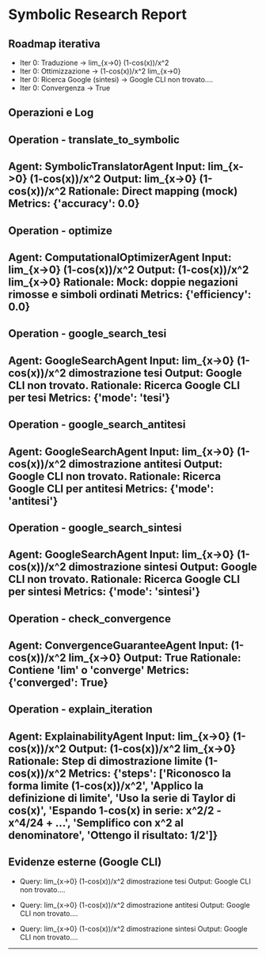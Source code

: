 # Symbolic Research Report

## Roadmap iterativa

- Iter 0: Traduzione -> lim_{x->0} (1-cos(x))/x^2
- Iter 0: Ottimizzazione -> (1-cos(x))/x^2 lim_{x->0}
- Iter 0: Ricerca Google (sintesi) -> Google CLI non trovato....
- Iter 0: Convergenza -> True

## Operazioni e Log

## Operation - translate_to_symbolic
**Agent**: SymbolicTranslatorAgent
**Input**: lim_{x->0} (1-cos(x))/x^2
**Output**: lim_{x->0} (1-cos(x))/x^2
**Rationale**: Direct mapping (mock)
**Metrics**: {'accuracy': 0.0}
---
## Operation - optimize
**Agent**: ComputationalOptimizerAgent
**Input**: lim_{x->0} (1-cos(x))/x^2
**Output**: (1-cos(x))/x^2 lim_{x->0}
**Rationale**: Mock: doppie negazioni rimosse e simboli ordinati
**Metrics**: {'efficiency': 0.0}
---
## Operation - google_search_tesi
**Agent**: GoogleSearchAgent
**Input**: lim_{x->0} (1-cos(x))/x^2 dimostrazione tesi
**Output**: Google CLI non trovato.
**Rationale**: Ricerca Google CLI per tesi
**Metrics**: {'mode': 'tesi'}
---
## Operation - google_search_antitesi
**Agent**: GoogleSearchAgent
**Input**: lim_{x->0} (1-cos(x))/x^2 dimostrazione antitesi
**Output**: Google CLI non trovato.
**Rationale**: Ricerca Google CLI per antitesi
**Metrics**: {'mode': 'antitesi'}
---
## Operation - google_search_sintesi
**Agent**: GoogleSearchAgent
**Input**: lim_{x->0} (1-cos(x))/x^2 dimostrazione sintesi
**Output**: Google CLI non trovato.
**Rationale**: Ricerca Google CLI per sintesi
**Metrics**: {'mode': 'sintesi'}
---
## Operation - check_convergence
**Agent**: ConvergenceGuaranteeAgent
**Input**: (1-cos(x))/x^2 lim_{x->0}
**Output**: True
**Rationale**: Contiene 'lim' o 'converge'
**Metrics**: {'converged': True}
---
## Operation - explain_iteration
**Agent**: ExplainabilityAgent
**Input**: lim_{x->0} (1-cos(x))/x^2
**Output**: (1-cos(x))/x^2 lim_{x->0}
**Rationale**: Step di dimostrazione limite (1-cos(x))/x^2
**Metrics**: {'steps': ['Riconosco la forma limite (1-cos(x))/x^2', 'Applico la definizione di limite', 'Uso la serie di Taylor di cos(x)', 'Espando 1-cos(x) in serie: x^2/2 - x^4/24 + ...', 'Semplifico con x^2 al denominatore', 'Ottengo il risultato: 1/2']}
---

## Evidenze esterne (Google CLI)

- Query: lim_{x->0} (1-cos(x))/x^2 dimostrazione tesi
  Output: Google CLI non trovato....

- Query: lim_{x->0} (1-cos(x))/x^2 dimostrazione antitesi
  Output: Google CLI non trovato....

- Query: lim_{x->0} (1-cos(x))/x^2 dimostrazione sintesi
  Output: Google CLI non trovato....


---
